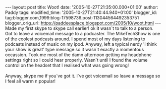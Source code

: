 \-\-- layout: post title: Woot! date: \'2005-10-27T21:35:00.000+01:00\'
author: Paddy tags: modified\_time: \'2005-10-27T21:40:44.940+01:00\'
blogger\_id: tag:blogger.com,1999:blog-17598736.post-113044564492353751
blogger\_orig\_url: https://paddeesplace.blogspot.com/2005/10/woot.html
\-\-- Made my first skype to skype call earlier! ok it wasn\`t to talk
to a person. Got to leave a voicemail message to a podcaster. The
MikeTechShow is one of the coolest podcasts around. I spend most of my
days listening to podcasts instead of music on my ipod. Anyway, left a
typical nerdy \'i think your show is great\' type message so it wasn\`t
exactly a momentous occassion. Took me most of the damn afternoon
getting my headphone settings right so I could hear properly. Wasn\`t
until I found the volume control on the headset that I realised what was
going wrong!\
\
Anyway, skype me if you\`ve got it. I\`ve got voicemail so leave a
message so I feel all warm n popular!
